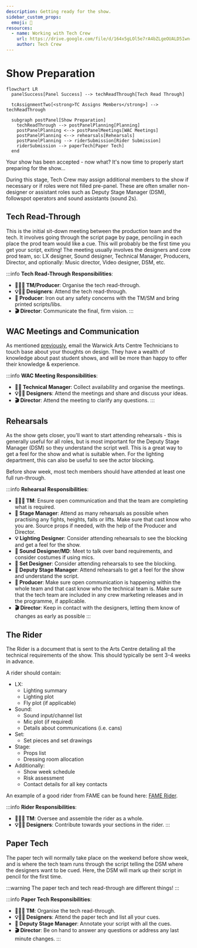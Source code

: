 ```yaml
---
description: Getting ready for the show.
sidebar_custom_props:
  emoji: 📜
resources:
  - name: Working with Tech Crew
    url: https://drive.google.com/file/d/164x5gLOl5e7rA4bZLgeOUALD5Iwn-_PC/view?usp=sharing
    author: Tech Crew
---
```

# Show Preparation

```mermaid
flowchart LR
  panelSuccess[Panel Success] --> techReadThrough[Tech Read Through]

  tcAssignmentTwo[<strong>TC Assigns Members</strong>] --> techReadThrough

  subgraph postPanel[Show Preparation]
    techReadThrough --> postPanelPlanning[Planning]
    postPanelPlanning <--> postPanelMeetings[WAC Meetings]
    postPanelPlanning <--> rehearsals[Rehearsals]
    postPanelPlanning --> riderSubmission[Rider Submission]
    riderSubmission --> paperTech[Paper Tech]
  end
```

Your show has been accepted - now what? It's now time to properly start preparing for the show...

During this stage, Tech Crew may assign additional members to the show if necessary or if roles were not filled
pre-panel. These are often smaller non-designer or assistant roles such as Deputy Stage Manager (DSM), followspot 
operators and sound assistants (sound 2s).

## Tech Read-Through
This is the initial sit-down meeting between the production team and the tech. It involves going through the script
page by page, penciling in each place the prod team would like a cue. This will probably be the first time you get your
script, exiting! The meeting usually involves the designers and core prod team, so: LX designer, Sound designer,
Technical Manager, Producers, Director, and optionally: Music director, Video designer, DSM, etc.

:::info
**Tech Read-Through Responsibilities**:
* **🧑‍💼📃 TM/Producer**: Organise the tech read-through.
* **💡🎤🎨 Designers**: Attend the tech read-through.
* **📃 Producer**: Iron out any safety concerns with the TM/SM and bring printed scripts/libs.
* **🎬 Director**: Communicate the final, firm vision.
:::

## WAC Meetings and Communication

As mentioned [previously](panel), email the Warwick Arts Centre Technicians to touch base about your thoughts on design.
They have a wealth of knowledge about past student shows, and will be more than happy to offer their knowledge & experience.

:::info
**WAC Meeting Responsibilities**:
* **🧑‍💼 Technical Manager**: Collect availability and organise the meetings.
* **💡🎤🎨 Designers**: Attend the meetings and share and discuss your ideas.
* **🎬 Director**: Attend the meeting to clarify any questions.
  :::

## Rehearsals
As the show gets closer, you'll want to start attending rehearsals - this is generally useful for all roles, but is 
most important for the Deputy Stage Manager (DSM) so they understand the script well. This is a great way to get a feel 
for the show and what is suitable when. For the lighting department, this can also be useful to see the actor blocking.

Before show week, most tech members should have attended at least one full run-through.

:::info
**Rehearsal Responsibilities**:
* **🧑‍💼📃 TM**: Ensure open communication and that the team are completing what is required.
* **🤼 Stage Manager**: Attend as many rehearsals as possible when practising any fights, heights, falls or lifts. Make
  sure that cast know who you are. Source props if needed, with the help of the Producer and Director.
* **💡 Lighting Designer**: Consider attending rehearsals to see the blocking and get a feel for the show.
* **🎤 Sound Designer/MD**: Meet to talk over band requirements, and consider costumes if using mics.
* **🎨 Set Designer**: Consider attending rehearsals to see the blocking.
* **📗 Deputy Stage Manager**: Attend rehearsals to get a feel for the show and understand the script.
* **📃 Producer**: Make sure open communication is happening within the whole team and that cast know who the technical
  team is. Make sure that the tech team are included in any crew marketing releases and in the programme, if applicable.
* **🎬 Director**: Keep in contact with the designers, letting them know of changes as early as possible
:::

## The Rider
The Rider is a document that is sent to the Arts Centre detailing all the technical requirements of the show. This 
should typically be sent 3-4 weeks in advance.

A rider should contain:
* LX:
  * Lighting summary
  * Lighting plot
  * Fly plot (if applicable)
* Sound:
  * Sound input/channel list
  * Mic plot (if required)
  * Details about communications (i.e. cans)
* Set:
  * Set pieces and set drawings
* Stage:
  * Props list
  * Dressing room allocation
* Additionally:
  * Show week schedule
  * Risk assessment
  * Contact details for all key contacts

An example of a good rider from FAME can be found here:
[FAME Rider](https://drive.google.com/drive/folders/1VXT3K8aHHhs3Dm2CXeaUoXPVI5146VoZ?usp=drive_link).

:::info
**Rider Responsibilities**:
* **🧑‍💼📃 TM**: Oversee and assemble the rider as a whole.
* **💡🎤🎨 Designers**: Contribute towards your sections in the rider.
:::

## Paper Tech
The paper tech will normally take place on the weekend before show week, and is where the tech team runs through the
script telling the DSM where the designers want to be cued. Here, the DSM will mark up their script in pencil for the 
first time.

:::warning
The paper tech and tech read-through are different things!
:::

:::info
**Paper Tech Responsibilities**:
* **🧑‍💼📃 TM**: Organise the tech read-through.
* **💡🎤🎨 Designers**: Attend the paper tech and list all your cues.
* **📗 Deputy Stage Manager**: Annotate your script with all the cues.
* **🎬 Director**: Be on hand to answer any questions or address any last minute changes.
:::